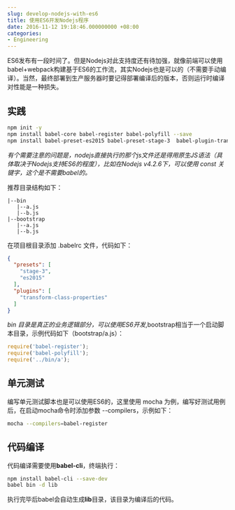 ```yaml
---
slug: develop-nodejs-with-es6
title: 使用ES6开发Nodejs程序
date: 2016-11-12 19:18:46.000000000 +08:00
categories:
- Engineering
---
```

ES6发布有一段时间了。但是Nodejs对此支持度还有待加强，就像前端可以使用babel+webpack构建基于ES6的工作流，其实Nodejs也是可以的（不需要手动编译）。当然，最终部署到生产服务器时要记得部署编译后的版本，否则运行时编译对性能是一种损失。
## 实践

```bash
npm init -y
npm install babel-core babel-register babel-polyfill --save
npm install babel-preset-es2015 babel-preset-stage-3  babel-plugin-transform-class-properties --save
```

*有个需要注意的问题是，nodejs直接执行的那个js文件还是得用原生JS语法（具体取决于Nodejs支持ES6的程度），比如在Nodejs v4.2.6下，可以使用 const 关键字，这个是不需要babel的。*

推荐目录结构如下：

```
|--bin
   |--a.js
   |--b.js
|--bootstrap
   |--a.js
   |--b.js
```

在项目根目录添加 .babelrc 文件，代码如下：

```json
{
  "presets": [
    "stage-3",
    "es2015"
  ],
  "plugins": [
    "transform-class-properties"
  ]
}
```

*bin 目录是真正的业务逻辑部分，可以使用ES6开发*,bootstrap相当于一个启动脚本目录，示例代码如下（bootstrap/a.js）：

```javascript
require('babel-register');
require('babel-polyfill');
require('../bin/a');
```

## 单元测试
编写单元测试脚本也是可以使用ES6的，这里使用 mocha 为例，编写好测试用例后，在启动mocha命令时添加参数 --compilers，示例如下：

```bash
mocha --compilers=babel-register
```

## 代码编译
代码编译需要使用**babel-cli**，终端执行：

```bash
npm install babel-cli --save-dev
babel bin -d lib
```

执行完毕后babel会自动生成**lib**目录，该目录为编译后的代码。